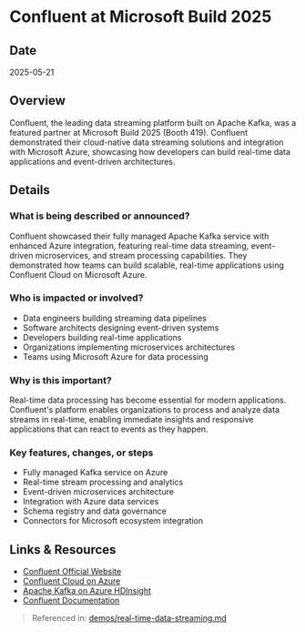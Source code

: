 # Confluent at Microsoft Build 2025

## Date
2025-05-21

## Overview
Confluent, the leading data streaming platform built on Apache Kafka, was a featured partner at Microsoft Build 2025 (Booth 419). Confluent demonstrated their cloud-native data streaming solutions and integration with Microsoft Azure, showcasing how developers can build real-time data applications and event-driven architectures.

## Details

### What is being described or announced?
Confluent showcased their fully managed Apache Kafka service with enhanced Azure integration, featuring real-time data streaming, event-driven microservices, and stream processing capabilities. They demonstrated how teams can build scalable, real-time applications using Confluent Cloud on Microsoft Azure.

### Who is impacted or involved?
- Data engineers building streaming data pipelines
- Software architects designing event-driven systems
- Developers building real-time applications
- Organizations implementing microservices architectures
- Teams using Microsoft Azure for data processing

### Why is this important?
Real-time data processing has become essential for modern applications. Confluent's platform enables organizations to process and analyze data streams in real-time, enabling immediate insights and responsive applications that can react to events as they happen.

### Key features, changes, or steps
- Fully managed Kafka service on Azure
- Real-time stream processing and analytics
- Event-driven microservices architecture
- Integration with Azure data services
- Schema registry and data governance
- Connectors for Microsoft ecosystem integration

## Links & Resources
- [Confluent Official Website](https://www.confluent.io/)
- [Confluent Cloud on Azure](https://www.confluent.io/confluent-cloud/azure/)
- [Apache Kafka on Azure HDInsight](https://azure.microsoft.com/services/hdinsight/apache-kafka/)
- [Confluent Documentation](https://docs.confluent.io/)

> Referenced in: [demos/real-time-data-streaming.md](../demos/real-time-data-streaming.md)